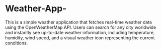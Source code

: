 # Weather-App-
This is a simple weather application that fetches real-time weather data using the OpenWeatherMap API. Users can search for any city worldwide and instantly see up-to-date weather information, including temperature, humidity, wind speed, and a visual weather icon representing the current conditions.
